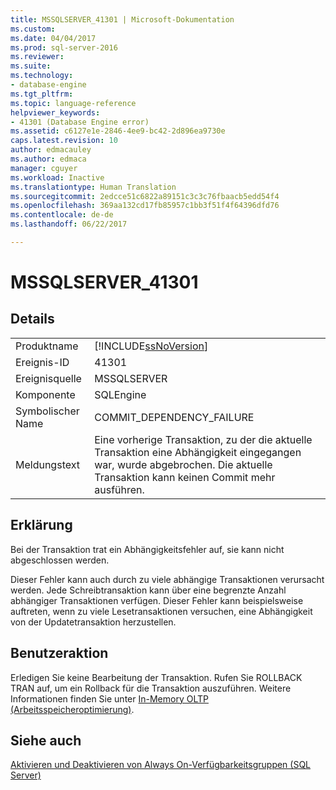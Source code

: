 ```yaml
---
title: MSSQLSERVER_41301 | Microsoft-Dokumentation
ms.custom: 
ms.date: 04/04/2017
ms.prod: sql-server-2016
ms.reviewer: 
ms.suite: 
ms.technology:
- database-engine
ms.tgt_pltfrm: 
ms.topic: language-reference
helpviewer_keywords:
- 41301 (Database Engine error)
ms.assetid: c6127e1e-2846-4ee9-bc42-2d896ea9730e
caps.latest.revision: 10
author: edmacauley
ms.author: edmaca
manager: cguyer
ms.workload: Inactive
ms.translationtype: Human Translation
ms.sourcegitcommit: 2edcce51c6822a89151c3c3c76fbaacb5edd54f4
ms.openlocfilehash: 369aa132cd17fb85957c1bb3f51f4f64396dfd76
ms.contentlocale: de-de
ms.lasthandoff: 06/22/2017

---
```

# <a name="mssqlserver41301"></a>MSSQLSERVER_41301
  
## <a name="details"></a>Details  
  
|||  
|-|-|  
|Produktname|[!INCLUDE[ssNoVersion](../../includes/ssnoversion-md.md)]|  
|Ereignis-ID|41301|  
|Ereignisquelle|MSSQLSERVER|  
|Komponente|SQLEngine|  
|Symbolischer Name|COMMIT_DEPENDENCY_FAILURE|  
|Meldungstext|Eine vorherige Transaktion, zu der die aktuelle Transaktion eine Abhängigkeit eingegangen war, wurde abgebrochen. Die aktuelle Transaktion kann keinen Commit mehr ausführen.|  
  
## <a name="explanation"></a>Erklärung  
Bei der Transaktion trat ein Abhängigkeitsfehler auf, sie kann nicht abgeschlossen werden.  
  
Dieser Fehler kann auch durch zu viele abhängige Transaktionen verursacht werden. Jede Schreibtransaktion kann über eine begrenzte Anzahl abhängiger Transaktionen verfügen. Dieser Fehler kann beispielsweise auftreten, wenn zu viele Lesetransaktionen versuchen, eine Abhängigkeit von der Updatetransaktion herzustellen.  
  
## <a name="user-action"></a>Benutzeraktion  
Erledigen Sie keine Bearbeitung der Transaktion. Rufen Sie ROLLBACK TRAN auf, um ein Rollback für die Transaktion auszuführen. Weitere Informationen finden Sie unter [In-Memory OLTP &#40;Arbeitsspeicheroptimierung&#41;](~/relational-databases/in-memory-oltp/in-memory-oltp-in-memory-optimization.md).  
  
## <a name="see-also"></a>Siehe auch  
[Aktivieren und Deaktivieren von Always On-Verfügbarkeitsgruppen &#40;SQL Server&#41;](~/database-engine/availability-groups/windows/enable-and-disable-always-on-availability-groups-sql-server.md)  
  

